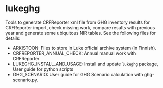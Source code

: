 # lukeghg
Tools to generate CRFReporter xml file from GHG inventory results for CRFReporter import, check missing work, compare results with previous year and generate some ubiquitous NIR tables. See the following files for details:

+ ARKISTOON: Files to store in Luke official archive system (in Finnish).
+ CRFREPORTER_ANNUAL_CHECK: Annual manual work with CRFReporter
+ LUKEGHG_INSTALL_AND_USAGE: Install and update `lukeghg` package, User guide for python scripts
+ GHG_SCENARIO: User guide for GHG Scenario calculation with ghg-scenario.py.
